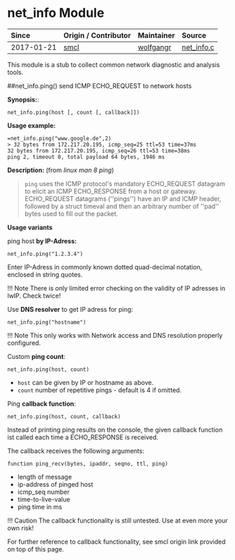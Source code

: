 # net_info Module
| Since  | Origin / Contributor  | Maintainer  | Source  |
| :----- | :-------------------- | :---------- | :------ |
| 2017-01-21 | [smcl](http://blog.mclemon.io/esp8266-contributing-to-the-nodemcu-ecosystem) | [wolfgangr](https://github.com/wolfgangr/nodemcu-firmware) | [net_info.c](../../../app/modules/net_info.c)


This module is a stub to collect common network diagnostic and analysis tools.

##net_info.ping()
 send ICMP ECHO_REQUEST to network hosts 
 
**Synopsis:**:
```
net_info.ping(host [, count [, callback]]) 
```

**Usage example:**
```
=net_info.ping("www.google.de",2)
> 32 bytes from 172.217.20.195, icmp_seq=25 ttl=53 time=37ms
32 bytes from 172.217.20.195, icmp_seq=26 ttl=53 time=38ms
ping 2, timeout 0, total payload 64 bytes, 1946 ms
```


**Description:** (from *linux man 8 ping*)

> `ping` uses the ICMP protocol's mandatory ECHO_REQUEST datagram to elicit an ICMP ECHO_RESPONSE from a host or gateway. ECHO_REQUEST datagrams (''pings'') have an IP and ICMP header, followed by a struct timeval and then an arbitrary number of ''pad'' bytes used to fill out the packet. 


**Usage variants**

ping host **by IP-Adress:**  
```
net_info.ping("1.2.3.4")
```
Enter IP-Adress in commonly known dotted quad-decimal notation, enclosed in string quotes.

!!! Note
    There is only limited error checking on the validity of IP adresses in lwIP. Check twice!


Use **DNS resolver** to get IP adress for ping:
```
net_info.ping("hostname")
```

!!! Note
    This only works with Network access and DNS resolution properly configured.

    
Custom **ping count**:
```
net_info.ping(host, count)
```
* `host` can be given by IP or hostname as above.
* `count` number of repetitive pings - default is 4 if omitted.


Ping **callback function**:
```
net_info.ping(host, count, callback)
```
Instead of printing ping results on the console, the given callback function ist called each time a ECHO_RESPONSE is received.

The callback receives the following arguments:  
```
function ping_recv(bytes, ipaddr, seqno, ttl, ping)
```
* length of message
* ip-address of pinged host
* icmp_seq number
* time-to-live-value
* ping time in ms

!!! Caution
    The callback functionality is still untested. Use at even more your own risk!

For further reference to callback functionality, see smcl origin link provided on top of this page.